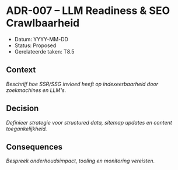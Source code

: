# ADR-007 – LLM Readiness & SEO Crawlbaarheid
- Datum: YYYY-MM-DD
- Status: Proposed
- Gerelateerde taken: T8.5

## Context
_Beschrijf hoe SSR/SSG invloed heeft op indexeerbaarheid door zoekmachines en LLM's._

## Decision
_Definieer strategie voor structured data, sitemap updates en content toegankelijkheid._

## Consequences
_Bespreek onderhoudsimpact, tooling en monitoring vereisten._
